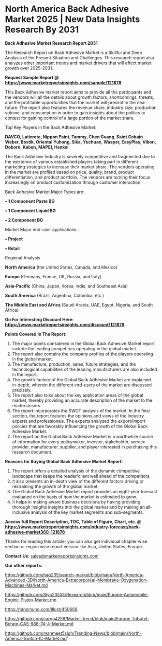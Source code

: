 # North America Back Adhesive Market 2025 | New Data Insights Research By 2031

<strong>Back Adhesive Market Research Report 2031</strong>

The Research Report on Back Adhesive Market is a Skillful and Deep Analysis of the Present Situation and Challenges. This research report also analyzes other important trends and market drivers that will affect market growth over 2025-2031.

<strong>Request Sample Report @ <a href=https://www.marketreportsinsights.com/sample/121878>https://www.marketreportsinsights.com/sample/121878</a></strong>

This Back Adhesive market report aims to provide all the participants and the vendors will all the details about growth factors, shortcomings, threats, and the profitable opportunities that the market will present in the near future. The report also features the revenue share, industry size, production volume, and consumption in order to gain insights about the politics to contest for gaining control of a large portion of the market share.

Top Key Players in the Back Adhesive Market:

<strong>DAVCO, Laticrete, Nippon Paint, Tammy, Chen Guang, Saint Gobain Weber, Bostik, Oriental Yuhong, Sika, Yuchuan, Wasper, EasyPlas, Vibon, Doborn, Kaben, MAPEI, Henkel</strong>

The Back Adhesive Industry is severely competitive and fragmented due to the existence of various established players taking part in different marketing strategies to increase their market share. The vendors operating in the market are profiled based on price, quality, brand, product differentiation, and product portfolio. The vendors are turning their focus increasingly on product customization through customer interaction.

Back Adhesive Market Major Types are:

<strong>• 1 Component Paste BG

• 1 Component Liquid BG

• 2 Component BG</strong>

Market Major end-user applications :

<strong>• Project

• Retail</strong>

Regional Analysis

</u><strong><b>North America</b></strong> (the United States, Canada, and Mexico)

<strong><b>Europe </b></strong>(Germany, France, UK, Russia, and Italy)

<strong><b>Asia-Pacific</b></strong> (China, Japan, Korea, India, and Southeast Asia)

<strong><b>South America</b></strong> (Brazil, Argentina, Colombia, etc.)

<strong><b>The Middle East and Africa</b></strong> (Saudi Arabia, UAE, Egypt, Nigeria, and South Africa)

<strong>Go For Interesting Discount Here: <a href=https://www.marketreportsinsights.com/discount/121878>https://www.marketreportsinsights.com/discount/121878</a></strong>

<strong>Points Covered in The Report:</strong>
<ol>
  <li>The major points considered in the Global Back Adhesive Market report include the leading competitors operating in the global market.</li>
  <li>The report also contains the company profiles of the players operating in the global market.</li>
  <li>The manufacture, production, sales, future strategies, and the technological capabilities of the leading manufacturers are also included in the report.</li>
  <li>The growth factors of the Global Back Adhesive Market are explained in-depth, wherein the different end-users of the market are discussed precisely.</li>
  <li>The report also talks about the key application areas of the global market, thereby providing an accurate description of the market to the readers/users.</li>
  <li>The report incorporates the SWOT analysis of the market. In the final section, the report features the opinions and views of the industry experts and professionals. The experts analyzed the export/import policies that are favorably influencing the growth of the Global Back Adhesive Market.</li>
  <li>The report on the Global Back Adhesive Market is a worthwhile source of information for every policymaker, investor, stakeholder, service provider, manufacturer, supplier, and player interested in purchasing this research document.</li>
</ol>
<strong>Reasons for Buying Global Back Adhesive Market Report:</strong>

<ol>
  <li>The report offers a detailed analysis of the dynamic competitive landscape that keeps the reader/client well ahead of the competitors.</li>
  <li>It also presents an in-depth view of the different factors driving or restraining the growth of the global market.</li>
  <li>The Global Back Adhesive Market report provides an eight-year forecast evaluated on the basis of how the market is estimated to grow.</li>
  <li>It helps in making aware business decisions by having providing thorough insights insights into the global market and by making an all-inclusive analysis of the key market segments and sub-segments.</li>
</ol>
<strong>Access full Report Description, TOC, Table of Figure, Chart, etc. @ <a href=https://www.marketreportsinsights.com/industry-forecast/back-adhesive-market360-121878>https://www.marketreportsinsights.com/industry-forecast/back-adhesive-market360-121878</a></strong>


Thanks for reading this article; you can also get individual chapter wise section or region wise report version like Asia, United States, Europe.

<strong>Contact Us:</strong>
sales@marketreportsinsights.com

<strong>Our other reports:</strong>

<a href=https://github.com/haq235/search-market/blob/main/North-America-Advanced-3D/North-America-Extracorporeal-Membrane-Oxygenation-Machines-Market.md>https://github.com/haq235/search-market/blob/main/North-America-Advanced-3D/North-America-Extracorporeal-Membrane-Oxygenation-Machines-Market.md</a>

<a href=https://github.com/Siya23553/Research/blob/main/Europe-Automobile-Engine-Piston-Market.md>https://github.com/Siya23553/Research/blob/main/Europe-Automobile-Engine-Piston-Market.md</a>

<a href=https://tanomuno.com/illust/450666>https://tanomuno.com/illust/450666</a>

<a href=https://github.com/cargo4256/Market-trend/blob/main/Europe-Tributyl-Borate-CAS-688-74-4-Market.md>https://github.com/cargo4256/Market-trend/blob/main/Europe-Tributyl-Borate-CAS-688-74-4-Market.md</a>

<a href=https://github.com/manmeet5sigh/Trending-News/blob/main/North-America-Switch-IC-Market.md>https://github.com/manmeet5sigh/Trending-News/blob/main/North-America-Switch-IC-Market.md</a>"
